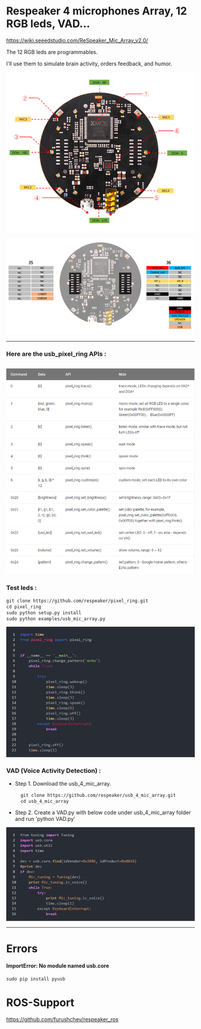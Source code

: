 # Respeaker 4 microphones Array, 12 RGB leds, VAD...

https://wiki.seeedstudio.com/ReSpeaker_Mic_Array_v2.0/

The 12 RGB leds are programmables.

I'll use them to simulate brain activity, orders feedback, and humor.

![Alt text](../images/respeaker/overview.png?raw=true)

![Alt text](../images/respeaker/Pin_Map.png?raw=true)

----

### Here are the usb_pixel_ring APIs :

![Alt text](../images/respeaker/led_values.png?raw=true)
----

### Test leds :

    git clone https://github.com/respeaker/pixel_ring.git
    cd pixel_ring
    sudo python setup.py install
    sudo python examples/usb_mic_array.py

![Alt text](../images/respeaker/led_code.png?raw=true)

### VAD (Voice Activity Detection) :

* Step 1. Download the usb_4_mic_array.

        git clone https://github.com/respeaker/usb_4_mic_array.git
        cd usb_4_mic_array

* Step 2. Create a VAD.py with below code under usb_4_mic_array folder and run 'python VAD.py'

![Alt text](../images/respeaker/vad_code.png?raw=true)

----

# Errors

#### ImportError: No module named usb.core

    sudo pip install pyusb

# ROS-Support

https://github.com/furushchev/respeaker_ros